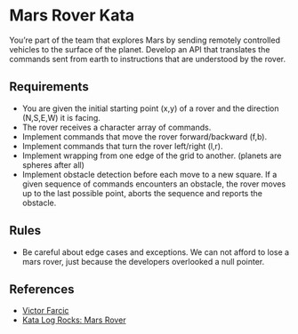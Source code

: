 # Mars Rover Kata

You’re part of the team that explores Mars by sending remotely controlled vehicles to the surface of the planet. Develop an API that translates the commands sent from earth to instructions that are understood by the rover.

## Requirements

* You are given the initial starting point (x,y) of a rover and the direction (N,S,E,W) it is facing.
* The rover receives a character array of commands.
* Implement commands that move the rover forward/backward (f,b).
* Implement commands that turn the rover left/right (l,r).
* Implement wrapping from one edge of the grid to another. (planets are spheres after all)
* Implement obstacle detection before each move to a new square. If a given sequence of commands encounters an obstacle, the rover moves up to the last possible point, aborts the sequence and reports the obstacle.

## Rules

* Be careful about edge cases and exceptions. We can not afford to lose a mars rover, just because the developers overlooked a null pointer.

## References

* [Victor Farcic](https://technologyconversations.com/2014/10/17/java-tutorial-through-katas-mars-rover/)
* [Kata Log Rocks: Mars Rover](http://kata-log.rocks/mars-rover-kata)
